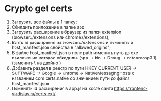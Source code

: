 # Crypto get certs
1) Загрузить все файлы в 1 папку;
2) Сбилдить приложение в папке app;
3) Загрузить расширение в браузер из папки extension (browser://extensions или chrome://extensions);
4) Взять id расширения из browser://extensions и поменять в host_manifest.json свойства в "allowed_origins";
5) В файле host_manifest.json в поле path изменить путь до exe приложения которое сбилдили. (app -> bin -> Debug -> netcoreapp3.1) (заменить \ на двойно \)
6) Добавить раздел в реестр по пути HKEY_CURRENT_USER -> SOFTWARE -> Google -> Chrome -> NativeMessagingHosts с названием com.certs.native со значением пути до файла host_manifest.json
7) Поменять id расширения в app.js на хосте сайта
https://frontend-vladislav.ru/certs-ext/
